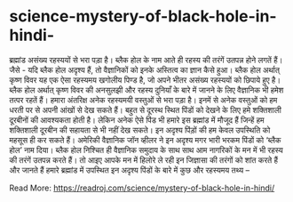 # science-mystery-of-black-hole-in-hindi-
ब्रह्मांड असंख्य रहस्ययों से भरा पड़ा है। ब्लैक होल के नाम आते ही रहस्य की तरंगें उतपन्न होने लगतें हैं। जैसे - यदि ब्लैक होल अदृश्य हैं, तो वैज्ञानिकों को इनके अस्तित्व का ज्ञान कैसे हुआ। ब्लैक होल अर्थात् कृष्ण विवर यह एक ऐसा रहस्यमय खगोलीय पिण्ड है, जो अपने भीतर असंख्य रहस्ययों को छिपाये हुए है। ब्लैक होल अर्थात् कृष्ण विवर की अनसुलझी और रहस्य दुनियाँ के बारे में जानने के लिए वैज्ञानिक भी हमेश तत्पर रहतें हैं। हमारा अंतरिक्ष अनेक रहस्यमयी वस्तुओं से भरा पड़ा है। इनमें से अनेक वस्तुओं को हम धरती पर से अपनी आंखों से देख सकते हैं। बहुत से दूरस्थ स्थित पिंडों को देखने के लिए हमे शक्तिशाली दूरबीनों की आवश्यकता होती है। लेकिन अनेक ऐसे पिंड भी हमारे इस ब्रह्मांड में मौजूद हैं जिन्हें हम शक्तिशाली दूरबीन की सहायता से भी नहीं देख सकते। इन अदृश्य पिंड़ों की हम केवल उपस्थिति को महसूस ही कर सकते हैं। अमेरिकी वैज्ञानिक जॉन व्हीलर ने इन अदृश्य मगर भारी भरकम पिंडों को ‘ब्लैक होल’ नाम दिया। ब्लैक होल निश्चित ही वैज्ञानिक समुदाय के साथ साथ आम नागरिकों के मन में भी रहस्य की तरंगें उतपन्न करते हैं। तो आइए आपके मन में हिलोरे ले रही इन जिज्ञासा की तरंगों को शांत करते हैं और जानते हैं हमारे ब्रह्मांड में उपस्थित इन अदृश्य पिंडों के बारे में कुछ और रहस्यमय तथ्य –


Read More: https://readroj.com/science/mystery-of-black-hole-in-hindi/
